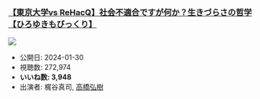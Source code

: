 ### [【東京大学vs ReHacQ】社会不適合ですが何か？生きづらさの哲学【ひろゆきもびっくり】](https://www.youtube.com/watch?v=h2CY1Pdni1k)
[![](https://img.youtube.com/vi/h2CY1Pdni1k/sddefault.jpg)](https://www.youtube.com/watch?v=h2CY1Pdni1k)
-   公開日: 2024-01-30
-   視聴数: 272,974
-   **いいね数: 3,948**
-   出演者: 梶谷真司, [高橋弘樹](/rehacq_fan/people/高橋弘樹 "wikilink")
